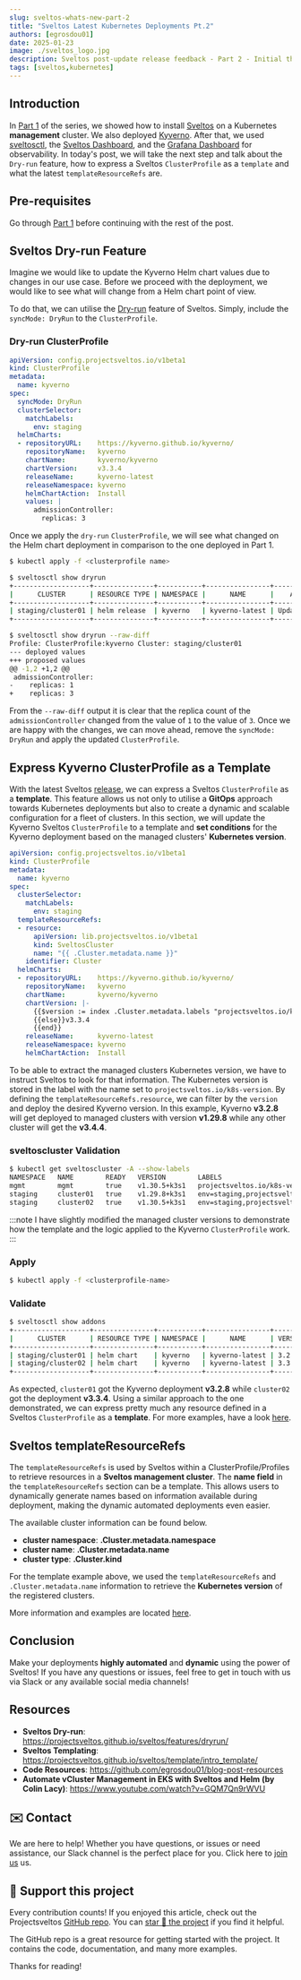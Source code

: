 ```yaml
---
slug: sveltos-whats-new-part-2
title: "Sveltos Latest Kubernetes Deployments Pt.2"
authors: [egrosdou01]
date: 2025-01-23
image: ./sveltos_logo.jpg
description: Sveltos post-update release feedback - Part 2 - Initial thoughts and observations on the latest release.
tags: [sveltos,kubernetes]
---
```


## Introduction

In [Part 1](sveltos-what's-new-part-1.md) of the series, we showed how to install [Sveltos](https://github.com/projectsveltos) on a Kubernetes **management** cluster. We also deployed [Kyverno](https://kyverno.io/docs/). After that, we used [sveltosctl](https://projectsveltos.github.io/sveltos/getting_started/sveltosctl/sveltosctl/), the [Sveltos Dashboard](https://projectsveltos.github.io/sveltos/getting_started/install/dashboard/), and the [Grafana Dashboard](https://projectsveltos.github.io/sveltos/getting_started/install/grafanadashboard/) for observability. In today's post, we will take the next step and talk about the `Dry-run` feature, how to express a Sveltos `ClusterProfile` as a `template` and what the latest `templateResourceRefs` are.
<!--truncate-->

## Pre-requisites

Go through [Part 1](sveltos-what's-new-part-1.md) before continuing with the rest of the post.

## Sveltos Dry-run Feature

Imagine we would like to update the Kyverno Helm chart values due to changes in our use case. Before we proceed with the deployment, we would like to see what will change from a Helm chart point of view.

To do that, we can utilise the [Dry-run](https://projectsveltos.github.io/sveltos/features/dryrun/) feature of Sveltos. Simply, include the `syncMode: DryRun` to the `ClusterProfile`.

### Dry-run ClusterProfile

```yaml
apiVersion: config.projectsveltos.io/v1beta1
kind: ClusterProfile
metadata:
  name: kyverno
spec:
  syncMode: DryRun
  clusterSelector:
    matchLabels:
      env: staging
  helmCharts:
  - repositoryURL:    https://kyverno.github.io/kyverno/
    repositoryName:   kyverno
    chartName:        kyverno/kyverno
    chartVersion:     v3.3.4
    releaseName:      kyverno-latest
    releaseNamespace: kyverno
    helmChartAction:  Install
    values: |
      admissionController:
        replicas: 3
```

Once we apply the `dry-run` `ClusterProfile`, we will see what changed on the Helm chart deployment in comparison to the one deployed in Part 1.

```bash
$ kubectl apply -f <clusterprofile name>
```

```bash
$ sveltosctl show dryrun
+-------------------+---------------+-----------+----------------+---------------+--------------------------------+------------------------+
|      CLUSTER      | RESOURCE TYPE | NAMESPACE |      NAME      |    ACTION     |            MESSAGE             |        PROFILE         |
+-------------------+---------------+-----------+----------------+---------------+--------------------------------+------------------------+
| staging/cluster01 | helm release  | kyverno   | kyverno-latest | Update Values | use --raw-diff to see full     | ClusterProfile/kyverno |
+-------------------+---------------+-----------+----------------+---------------+--------------------------------+------------------------+

$ sveltosctl show dryrun --raw-diff 
Profile: ClusterProfile:kyverno Cluster: staging/cluster01
--- deployed values
+++ proposed values
@@ -1,2 +1,2 @@
 admissionController:
-    replicas: 1
+    replicas: 3
```

From the `--raw-diff` output it is clear that the replica count of the `admissionController` changed from the value of `1` to the value of `3`. Once we are happy with the changes, we can move ahead, remove the `syncMode: DryRun` and apply the updated `ClusterProfile`.

## Express Kyverno ClusterProfile as a Template

With the latest Sveltos [release](https://github.com/orgs/projectsveltos/discussions/893), we can express a Sveltos `ClusterProfile` as a **template**. This feature allows us not only to utilise a **GitOps** approach towards Kubernetes deployments but also to create a dynamic and scalable configuration for a fleet of clusters. In this section, we will update the Kyverno Sveltos `ClusterProfile` to a template and **set conditions** for the Kyverno deployment based on the managed clusters' **Kubernetes version**.

```yaml
apiVersion: config.projectsveltos.io/v1beta1
kind: ClusterProfile
metadata:
  name: kyverno
spec:
  clusterSelector:
    matchLabels:
      env: staging
  templateResourceRefs:
  - resource:
      apiVersion: lib.projectsveltos.io/v1beta1
      kind: SveltosCluster
      name: "{{ .Cluster.metadata.name }}"
    identifier: Cluster
  helmCharts:
  - repositoryURL:    https://kyverno.github.io/kyverno/
    repositoryName:   kyverno
    chartName:        kyverno/kyverno
    chartVersion: |-
      {{$version := index .Cluster.metadata.labels "projectsveltos.io/k8s-version" }}{{if eq $version "v1.29.8"}}v3.2.8
      {{else}}v3.3.4
      {{end}}
    releaseName:      kyverno-latest
    releaseNamespace: kyverno
    helmChartAction:  Install
```

To be able to extract the managed clusters Kubernetes version, we have to instruct Sveltos to look for that information. The Kubernetes version is stored in the label with the name set to `projectsveltos.io/k8s-version`. By defining the `templateResourceRefs.resource`, we can filter by the `version` and deploy the desired Kyverno version. In this example, Kyverno **v3.2.8** will get deployed to managed clusters with version **v1.29.8** while any other cluster will get the **v3.4.4**.

### sveltoscluster Validation

```bash
$ kubectl get sveltoscluster -A --show-labels
NAMESPACE   NAME        READY   VERSION        LABELS
mgmt        mgmt        true    v1.30.5+k3s1   projectsveltos.io/k8s-version=v1.30.5,sveltos-agent=present
staging     cluster01   true    v1.29.8+k3s1   env=staging,projectsveltos.io/k8s-version=v1.29.8,sveltos-agent=present
staging     cluster02   true    v1.30.5+k3s1   env=staging,projectsveltos.io/k8s-version=v1.30.5,sveltos-agent=present
```

:::note
I have slightly modified the managed cluster versions to demonstrate how the template and the logic applied to the Kyverno `ClusterProfile` work.
:::

### Apply

```bash
$ kubectl apply -f <clusterprofile-name>
```

### Validate

```bash
$ sveltosctl show addons
+-------------------+---------------+-----------+----------------+---------+-------------------------------+------------------------+
|      CLUSTER      | RESOURCE TYPE | NAMESPACE |      NAME      | VERSION |             TIME              |        PROFILES        |
+-------------------+---------------+-----------+----------------+---------+-------------------------------+------------------------+
| staging/cluster01 | helm chart    | kyverno   | kyverno-latest | 3.2.8   | 2024-12-27 14:36:51 +0000 UTC | ClusterProfile/kyverno |
| staging/cluster02 | helm chart    | kyverno   | kyverno-latest | 3.3.4   | 2024-12-27 14:36:41 +0000 UTC | ClusterProfile/kyverno |
+-------------------+---------------+-----------+----------------+---------+-------------------------------+------------------------+
```

As expected, `cluster01` got the Kyverno deployment **v3.2.8** while `cluster02` got the deployment **v3.3.4**. Using a similar approach to the one demonstrated, we can express pretty much any resource defined in a Sveltos `ClusterProfile` as a **template**. For more examples, have a look [here](https://projectsveltos.github.io/sveltos/template/intro_template/).

## Sveltos templateResourceRefs

The `templateResourceRefs` is used by Sveltos within a ClusterProfile/Profiles to retrieve resources in a **Sveltos management cluster**. The **name field** in the `templateResourceRefs` section can be a template. This allows users to dynamically generate names based on information available during deployment, making the dynamic automated deployments even easier.

The available cluster information can be found below.

- **cluster namespace**: **.Cluster.metadata.namespace**
- **cluster name**: **.Cluster.metadata.name**
- **cluster type**: **.Cluster.kind**

For the template example above, we used the `templateResourceRefs` and `.Cluster.metadata.name` information to retrieve the **Kubernetes version** of the registered clusters.

More information and examples are located [here](https://projectsveltos.github.io/sveltos/template/intro_template/#templateresourcerefs-namespace-and-name).

## Conclusion

Make your deployments **highly automated** and **dynamic** using the power of Sveltos! If you have any questions or issues, feel free to get in touch with us via Slack or any available social media channels!

## Resources

- **Sveltos Dry-run**: https://projectsveltos.github.io/sveltos/features/dryrun/
- **Sveltos Templating**: https://projectsveltos.github.io/sveltos/template/intro_template/
- **Code Resources**: https://github.com/egrosdou01/blog-post-resources
- **Automate vCluster Management in EKS with Sveltos and Helm (by Colin Lacy)**: https://www.youtube.com/watch?v=GQM7Qn9rWVU


## ✉️ Contact

We are here to help! Whether you have questions, or issues or need assistance, our Slack channel is the perfect place for you. Click here to [join us](https://join.slack.com/t/projectsveltos/shared_invite/zt-1hraownbr-W8NTs6LTimxLPB8Erj8Q6Q) us.

## 👏 Support this project

Every contribution counts! If you enjoyed this article, check out the Projectsveltos [GitHub repo](https://github.com/projectsveltos). You can [star 🌟 the project](https://github.com/projectsveltos) if you find it helpful.

The GitHub repo is a great resource for getting started with the project. It contains the code, documentation, and many more examples.

Thanks for reading!
